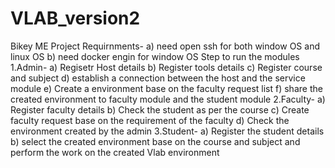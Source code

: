# VLAB_version2
Bikey ME Project 
Requirnments-
            a) need open ssh for both window OS and linux OS
            b) need docker engin for window OS
Step to run the modules
1.Admin-
        a) Regisetr Host details
        b) Register tools details
        c) Register course and subject
        d) establish a connection between the host and the service module
        e) Create a environment base on the faculty request list
        f) share the created environment to faculty module and the student module
2.Faculty-
         a) Register faculty details
         b) Check the student as per the course
         c) Create faculty request base on the requirement of the faculty
         d) Check the environment created by the admin
3.Student-
         a) Register the student details
         b) select the created environment base on the course and subject and perform the work on the created Vlab environment
